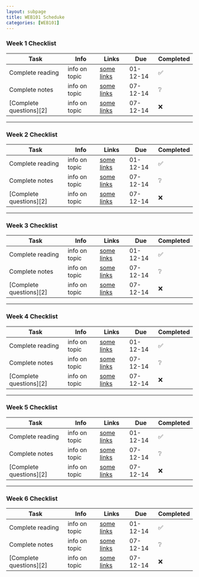 ```yaml
---
layout: subpage
title: WEB101 Scheduke
categories: [WEB101]
---
```


### Week 1 Checklist

Task                      | Info              | Links                             | Due        | Completed
------------------------- | ----------------- | --------------------------------- | ---------- | --------
Complete reading          | info on topic     | [some links](htt://example.com)   | 01-12-14   | ✅
Complete notes            | info on topic     | [some links](htt://example.com)   | 07-12-14   | ❔ 
[Complete questions][2]   | info on topic     | [some links](htt://example.com)   | 07-12-14   | ❌ 


---

### Week 2 Checklist

Task                      | Info              | Links                             | Due        | Completed
------------------------- | ----------------- | --------------------------------- | ---------- | --------
Complete reading          | info on topic     | [some links](htt://example.com)   | 01-12-14   | ✅
Complete notes            | info on topic     | [some links](htt://example.com)   | 07-12-14   | ❔ 
[Complete questions][2]   | info on topic     | [some links](htt://example.com)   | 07-12-14   | ❌ 


---

### Week 3 Checklist

Task                      | Info              | Links                             | Due        | Completed
------------------------- | ----------------- | --------------------------------- | ---------- | --------
Complete reading          | info on topic     | [some links](htt://example.com)   | 01-12-14   | ✅
Complete notes            | info on topic     | [some links](htt://example.com)   | 07-12-14   | ❔ 
[Complete questions][2]   | info on topic     | [some links](htt://example.com)   | 07-12-14   | ❌ 


---

### Week 4 Checklist 

Task                      | Info              | Links                             | Due        | Completed
------------------------- | ----------------- | --------------------------------- | ---------- | --------
Complete reading          | info on topic     | [some links](htt://example.com)   | 01-12-14   | ✅
Complete notes            | info on topic     | [some links](htt://example.com)   | 07-12-14   | ❔ 
[Complete questions][2]   | info on topic     | [some links](htt://example.com)   | 07-12-14   | ❌ 


---

### Week 5 Checklist

Task                      | Info              | Links                             | Due        | Completed
------------------------- | ----------------- | --------------------------------- | ---------- | --------
Complete reading          | info on topic     | [some links](htt://example.com)   | 01-12-14   | ✅
Complete notes            | info on topic     | [some links](htt://example.com)   | 07-12-14   | ❔ 
[Complete questions][2]   | info on topic     | [some links](htt://example.com)   | 07-12-14   | ❌ 


---

### Week 6 Checklist

Task                      | Info              | Links                             | Due        | Completed
------------------------- | ----------------- | --------------------------------- | ---------- | --------
Complete reading          | info on topic     | [some links](htt://example.com)   | 01-12-14   | ✅
Complete notes            | info on topic     | [some links](htt://example.com)   | 07-12-14   | ❔ 
[Complete questions][2]   | info on topic     | [some links](htt://example.com)   | 07-12-14   | ❌ 
